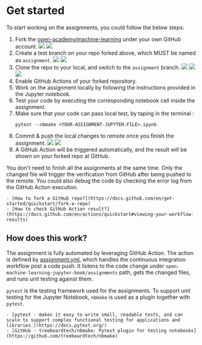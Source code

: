 
# Get started

To start working on the assignments, you could follow the below steps:

1. Fork the [open-academy/machine-learning](https://github.com/open-academy/machine-learning) under your own GitHub account.
![](../../images/fork-01.jpg)
![](../../images/fork-02.jpg)
2. Create a test branch on your repo forked above, which MUST be named as `assignment`.
![](../../images/create_branch-01.jpg)
![](../../images/create_branch-02.jpg)
3. Clone the repo to your local, and switch to the `assignment` branch.
![](../../images/git_clone-01.jpg)
![](../../images/git_clone-02.jpg)
![](../../images/checkout_branch-01.jpg)
4. Enable GitHub Actions of your forked repository.
5. Work on the assignment locally by following the instructions provided in the Jupyter notebook.
6. Test your code by executing the corresponding notebook cell inside the assignment.
7. Make sure that your code can pass local test, by taping in the terminal : <br>
    ```shell
   pytest --nbmake <YOUR-ASSIGNMENT-JUPYTER-FILE>.ipynb
   ```
8. Commit & push the local changes to remote once you finish the assignment.
![](../../images/git_commit-01.jpg)
![](../../images/git_push-01.jpg)
9. A GitHub Action will be triggered automatically, and the result will be shown on your forked repo at GitHub.

You don't need to finish all the assignments at the same time. Only the changed file will trigger the verification from GitHub after being pushed to the remote. You could also debug the code by checking the error log from the GitHub Action execution.

```{seealso}
- [How to fork a GitHub repo?](https://docs.github.com/en/get-started/quickstart/fork-a-repo)
- [How to check GitHub Action result?](https://docs.github.com/en/actions/quickstart#viewing-your-workflow-results)
```

## How does this work?

The assignment is fully automated by leveraging GitHub Action. The action is defined by [assignment.yml](https://github.com/open-academy/machine-learning/blob/main/.github/workflows/assignment.yml), which handles the continuous integration workflow post a code push. It listens to the code change under `open-machine-learning-jupyter-book/assignments` path, gets the changed files, and runs unit testing against them.

`pytest` is the testing framework used for the assignments. To support unit testing for the Jupyter Notebook, `nbmake` is used as a plugin together with `pytest`.

```{seealso}
- [pytest - makes it easy to write small, readable tests, and can scale to support complex functional testing for applications and libraries.](https://docs.pytest.org/)
- [GitHub - treebeardtech/nbmake: Pytest plugin for testing notebooks](https://github.com/treebeardtech/nbmake)
```
